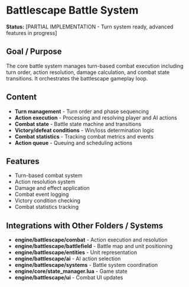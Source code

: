 # Battlescape Battle System

**Status:** [PARTIAL IMPLEMENTATION - Turn system ready, advanced features in progress]

## Goal / Purpose
The core battle system manages turn-based combat execution including turn order, action resolution, damage calculation, and combat state transitions. It orchestrates the battlescape gameplay loop.

## Content
- **Turn management** - Turn order and phase sequencing
- **Action execution** - Processing and resolving player and AI actions
- **Combat state** - Battle state machine and transitions
- **Victory/defeat conditions** - Win/loss determination logic
- **Combat statistics** - Tracking combat metrics and events
- **Action queue** - Queuing and scheduling actions

## Features
- Turn-based combat system
- Action resolution system
- Damage and effect application
- Combat event logging
- Victory condition checking
- Combat statistics tracking

## Integrations with Other Folders / Systems
- **engine/battlescape/combat** - Action execution and resolution
- **engine/battlescape/battlefield** - Battle map and unit positioning
- **engine/battlescape/entities** - Unit representation
- **engine/battlescape/ai** - AI action selection
- **engine/battlescape/systems** - Battle system coordination
- **engine/core/state_manager.lua** - Game state
- **engine/battlescape/ui** - Combat UI updates
